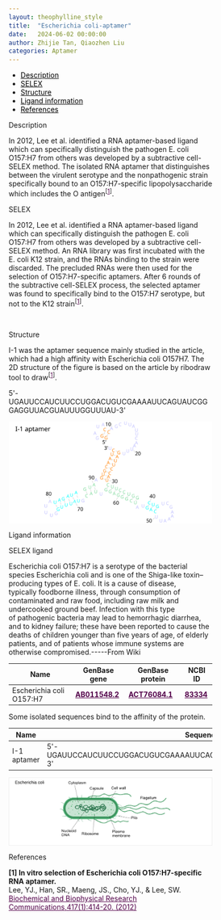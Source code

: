 ```yaml
---
layout: theophylline_style
title:  "Escherichia coli-aptamer"
date:   2024-06-02 00:00:00
author: Zhijie Tan, Qiaozhen Liu
categories: Aptamer
---
```




<div class="side-nav">
<ul>
    <div class="side-nav-item"><li><a href="#description" style="color: #000000;">Description</a></li></div>
    <div class="side-nav-item"><li><a href="#SELEX" style="color: #000000;">SELEX</a></li></div>
    <div class="side-nav-item"><li><a href="#Structure" style="color: #000000;">Structure</a></li></div>
    <div class="side-nav-item"><li><a href="#ligand-recognition" style="color: #000000;">Ligand information</a></li></div>
    <div class="side-nav-item"><li><a href="#references" style="color: #000000;">References</a></li></div>
    </ul>
</div>



<p class="header_box" id="description">Description</p>
<p>In 2012, Lee et al. identified a RNA aptamer-based ligand which can specifically distinguish the pathogen E. coli O157:H7 from others was developed by a subtractive cell-SELEX method. The isolated RNA aptamer that distinguishes between the virulent serotype and the nonpathogenic strain specifically bound to an O157:H7-specific lipopolysaccharide which includes the O antigen<sup>[<a href="#ref1" style="color:#520049">1</a>]</sup>.<br></p>


<p class="header_box" id="SELEX">SELEX</p>
<p>In 2012, Lee et al. identified a RNA aptamer-based ligand which can specifically distinguish the pathogen E. coli O157:H7 from others was developed by a subtractive cell-SELEX method. An RNA library was first incubated with the E. coli K12 strain, and the RNAs binding to the strain were discarded. The precluded RNAs were then used for the selection of O157:H7-specific aptamers. After 6 rounds of the subtractive cell-SELEX process, the selected aptamer was found to specifically bind to the O157:H7 serotype, but not to the K12 strain<sup>[<a href="#ref1" style="color:#520049">1</a>]</sup>.<p>
<br>


<p class="header_box" id="Structure">Structure</p>
<p>I-1 was the aptamer sequence mainly studied in the article, which had a high affinity with Escherichia coli O157H7. The 2D structure of the figure is based on the article by ribodraw tool to draw<sup>[<a href="#ref1" style="color:#520049">1</a>]</sup>.<br></p>
<p>5'-UGAUUCCAUCUUCCUGGACUGUCGAAAAUUCAGUAUCGGGAGGUUACGUAUUUGGUUUAU-3'</p>
<img src="/images/2D/Ecoli_aptamer_2D.svg" alt="drawing" style="width:800px;display:block;margin:0 auto;border-radius:0;" class="img-responsive">
<div style="display: flex; justify-content: center;"></div>


<font ><p class="header_box" id="ligand-recognition">Ligand information</p>  

<p class="blowheader_box">SELEX ligand</p>
<p>Escherichia coli O157:H7 is a serotype of the bacterial species Escherichia coli and is one of the Shiga-like toxin–producing types of E. coli. It is a cause of disease, typically foodborne illness, through consumption of contaminated and raw food, including raw milk and undercooked ground beef. Infection with this type of pathogenic bacteria may lead to hemorrhagic diarrhea, and to kidney failure; these have been reported to cause the deaths of children younger than five years of age, of elderly patients, and of patients whose immune systems are otherwise compromised.-----From Wiki</p>
<table class="table table-bordered" style="table-layout:fixed;width:auto;margin-left:auto;margin-right:auto;" >
  <thead>
      <tr>
        <th onclick="sortTable(0)">Name</th>
        <th onclick="sortTable(1)">GenBase gene</th>
        <th onclick="sortTable(2)">GenBase protein</th>
        <th onclick="sortTable(3)">NCBI ID</th>
      </tr>
  </thead>
    <tbody>
      <tr>
        <td name="td0">Escherichia coli O157:H7</td>
        <td name="td1"><a href="https://ngdc.cncb.ac.cn/genbase/search/gb/AB011548.2" target="_blank" style="color:#520049"><b>AB011548.2</b></a></td>
        <td name="td2"><a href="https://ngdc.cncb.ac.cn/genbase/search/gb/ACT76084.1" target="_blank" style="color:#520049"><b>ACT76084.1</b></a></td>
        <td name="td3"><a href="https://www.ncbi.nlm.nih.gov/Taxonomy/Browser/wwwtax.cgi?mode=Info&id=83334" target="_blank" style="color:#520049"><b>83334</b></a></td>
      </tr>
	  </tbody>
  </table>

<p>Some isolated sequences bind to the affinity of the protein.</p>
<table class="table table-bordered" style="table-layout:fixed;width:auto;margin-left:auto;margin-right:auto;" >
  <thead>
      <tr>
        <th onclick="sortTable(0)">Name</th>
        <th onclick="sortTable(1)">Sequence</th>
        <th onclick="sortTable(2)">Ligand</th>
        <th onclick="sortTable(3)">Affinity</th>
      </tr>
  </thead>
    <tbody>
      <tr>
        <td name="td0">I-1 aptamer</td>
        <td name="td1">5'-UGAUUCCAUCUUCCUGGACUGUCGAAAAUUCAGUAUCGGGAGGUUACGUAUUUGGUUUAU-3'</td>
        <td name="td2">Escherichia coli O157:H7</td>
        <td name="td3">110 nM</td>
      </tr>
	  </tbody>
  </table>
<div style="display: flex; justify-content: center;"></div>
<img src="/images/SELEX_ligand/Ecoil_SELEX_ligand.svg" alt="drawing" style="width:1000px;border:solid 1px #efefef;display:block;margin:0 auto;border-radius:0;" class="img-responsive">
<div style="display: flex; justify-content: center;"></div>

                 
<p class="header_box" id="references">References</p>
                
<a id="ref1"></a><font><strong>[1] In vitro selection of Escherichia coli O157:H7-specific RNA aptamer.</strong></font><br />
Lee, YJ., Han, SR., Maeng, JS., Cho, YJ., & Lee, SW.<br />
<a href="https://pubmed.ncbi.nlm.nih.gov/22166202/" target="_blank" style="color:#520049">Biochemical and Biophysical Research Communications,417(1):414-20. (2012)</a>
<br/>


<html lang="en">
    <head>
      <meta charset="utf-8" />
      <meta name="viewport" content="width=device-width, user-scalable=no, minimum-scale=1.0, maximum-scale=1.0">
      <meta http-equiv="X-UA-Compatible" content="IE=edge">
      <!-- Molstar CSS & JS -->
      <link rel="stylesheet" type="text/css" href="https://www.ebi.ac.uk/pdbe/pdb-component-library/css/pdbe-molstar-1.2.1.css">
      <script src="/js/mol/ro_pdbe-molstar-plugin-1.2.1.js"></script>
        <style>
          * {
              margin: 0;
              padding: 0;
              box-sizing: border-box;
          }
          .msp-plugin ::-webkit-scrollbar-thumb {
              background-color: #474748  !important;
          }
          .msp-plugin .msp-layout-standard {
              border: 1px solid #efefef;
          }
          .viewerSection1 {
            padding-top: 0px;
          }
          .controlsSection1 {
            width: 300px;
              display: flex;
              float:left;
              padding: 0px 0 0 0;
              height:25px;
            }
            .controlBox1 {
              border: 0px solid lightgray;
              padding: 0px;
              margin-bottom: 0px;
            }
          #myViewer1{
            float:left;
            width:500px;
            height: 500px;
            position:relative;
          }
        </style>
    </head>
    <script>
      var viewerInstance1 = new PDBeMolstarPlugin();
      var options1 = {
        customData:{
        url:'/pdbfiles/1RAW-3D.pdb',
        format: 'pdb'},
        expanded: false,
        hideControls: true,
        bgColor: {r:255, g:255, b:255},
        }
      var viewerContainer1 = document.getElementById('myViewer1');
      viewerInstance1.render(viewerContainer1, options1);
  window.addEventListener('load', function() {
    var colorSelectionButton1 = document.querySelector('.controlsSection1 button');
    colorSelectionButton1.click();
  });
    </script>
    </html>
